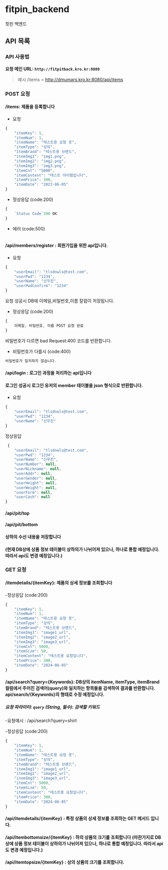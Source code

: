 # fitpin_backend
핏핀 백엔드
## API 목록

### API 사용법

**요청 메인 URL: `http://fitpitback.kro.kr:8080`**

> 예시 /items = http://dmumars.kro.kr:8080/api/items


### POST 요청
#### /items: 제품을 등록합니다

-  요청

```js
{
    "itemKey": 1,
    "itemNum": 1,
    "itemName": "테스트용 요청 옷",
    "itemType": "상의",
    "ItemBrand": "테스트용 브랜드",
    "itemImg1": "img1.png",
    "itemImg2": "img2.png",
    "itemImg3": "img3.png",
    "itemCnt": "5000",
    "itemContent": "테스트 아이템입니다",
    "itemPrice": 300,
    "itemDate": "2023-06-05"
}
```

-  정상응답 (code:200)
  
```js
{
    `Status Code`200 OK
}
```
      
- 에러 (code:500)

```js


```

#### /api/members/register : 회원가입을 위한 api입니다.

-  요청

```js
{
    "userEmail": "tlsdnwls@test.com",
    "userPwd": "1234",
    "userName": "신우진",
    "userPwdConfirm": "1234"
}
```
요청 성공시 DB에 이메일,비밀번호,이름 칼럼이 저장됩니다.

-  정상응답 (code:200)
  
```js
{
    이메일, 비밀번호, 이름 POST 요청 완료
}
```
비밀번호가 다르면 bad Request:400 코드를 반환합니다.
- 비밀번호가 다를시 (code:400)
```js
비밀번호가 일치하지 않습니다.
```

#### /api/login : 로그인 과정을 처리하는 api입니다
#### 로그인 성공시 로그인 유저의 member 테이블을 json 형식으로 반환합니다.
- 요청
```js
{
    "userEmail": "tlsdnwls@test.com",
    "userPwd": "1234",
    "userName": "신우진"
}
```


정상응답
```js
 {
    "userEmail": "tlsdnwls@test.com",
    "userPwd": "1234",
    "userName": "신우진",
    "userNumber": null,
    "userNickname": null,
    "userAddr": null,
    "userGender": null,
    "userHeight": null,
    "userWeight": null,
    "userForm": null,
    "userCash": null
}
```
#### /api/pit/top 
#### /api/pit/bottom
#### 상하의 수선 내용을 저장합니다 
#### (현재 DB상에 상품 정보 테이블이 상하의가 나뉘어져 있으나, 하나로 통합 예정입니다. 따라서 api도 변경 예정입니다.)


### GET 요청
#### /itemdetails/{itemKey}: 제품의 상세 정보를 조회합니다

-정상응답 (code:200)
```js
{
    "itemKey": 1,
    "itemNum": 1,
    "itemName": "테스트용 요청 옷",
    "itemType": "상의",
    "itemBrand": "테스트용 브랜드",
    "itemImg1": "image1_url",
    "itemImg2": "image2_url",
    "itemImg3": "image3_url",
    "itemCnt": 5000,
    "itemSize": 50,
    "itemContent": "테스트용 요청입니다",
    "itemPrice": 300,
    "itemDate": "2024-06-05"
}

```
#### /api/search?query={Keywords}: DB상의 itemName, itemType, itemBrand 컬럼에서 주어진 검색어(query)와 일치하는 항목들을 검색하여 결과를 반환합니다. api/search/{Keywords}의 형태로 수정 예정입니다.
##### 요청 파라미터: `query` (String, 필수): 검색할 키워드
-요쳥예시 : /api/search?query=shirt

-정상응답 (code:200)
```js
{
    "itemKey": 1,
    "itemNum": 1,
    "itemName": "테스트용 요청 옷",
    "itemType": "상의",
    "itemBrand": "테스트용 브랜드",
    "itemImg1": "image1_url",
    "itemImg2": "image2_url",
    "itemImg3": "image3_url",
    "itemCnt": 5000,
    "itemSize": 50,
    "itemContent": "테스트용 요청입니다",
    "itemPrice": 300,
    "itemDate": "2024-06-05"
}
```
#### /api/itemdetails/{itemKey} : 특정 상품의 상세 정보를 조회하는 GET 메서드 입니다.

#### /api/itembottomsize/{itemKey} : 하의 상품의 크기를 조회합니다 (마찬가지로 DB상에 상품 정보 테이블이 상하의가 나뉘어져 있으나, 하나로 통합 예정입니다. 따라서 api도 변경 예정입니다.)

#### /api/itemtopsize/{itemKey} : 상의 상품의 크기를 조회합니다.
